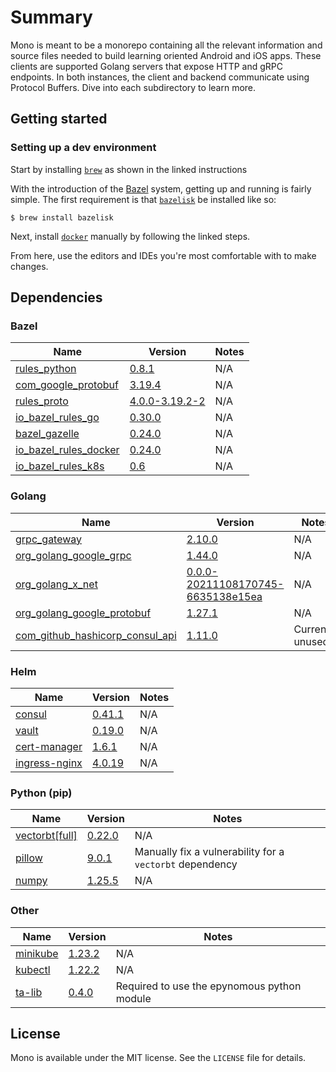 # Summary

Mono is meant to be a monorepo containing all the relevant information and source files needed to build learning
oriented Android and iOS apps. These clients are supported Golang servers that expose HTTP and gRPC endpoints. In both
instances, the client and backend communicate using Protocol Buffers. Dive into each subdirectory to learn more.

## Getting started

### Setting up a dev environment

Start by installing [`brew`](https://brew.sh/) as shown in the linked instructions

With the introduction of the [Bazel](https://bazel.build/) system, getting up and running is fairly simple. The first
requirement is that [`bazelisk`](https://github.com/bazelbuild/bazelisk) be installed like so:

```
$ brew install bazelisk
```
Next, install [`docker`](https://docs.docker.com/docker-for-mac/install/) manually by following the linked steps.

From here, use the editors and IDEs you're most comfortable with to make changes.

## Dependencies

### Bazel

| Name | Version | Notes |
|------|---------|-------|
| [rules_python](https://github.com/bazelbuild/rules_python) | [0.8.1](https://github.com/bazelbuild/rules_python/releases/tag/0.8.1) | N/A |
| [com_google_protobuf](https://github.com/protocolbuffers/protobuf) | [3.19.4](https://github.com/protocolbuffers/protobuf/releases/tag/v3.19.4) | N/A |
| [rules_proto](https://github.com/bazelbuild/rules_proto) | [4.0.0-3.19.2-2](https://github.com/bazelbuild/rules_proto/releases/tag/4.0.0-3.19.2-2) | N/A |
| [io_bazel_rules_go](https://github.com/bazelbuild/rules_go) | [0.30.0](https://github.com/bazelbuild/rules_go/releases/tag/v0.30.0) | N/A |
| [bazel_gazelle](https://github.com/bazelbuild/bazel-gazelle) | [0.24.0](https://github.com/bazelbuild/bazel-gazelle/releases/tag/v0.22.3) | N/A |
| [io_bazel_rules_docker](https://github.com/bazelbuild/rules_docker) | [0.24.0](https://github.com/bazelbuild/rules_docker/releases/tag/v0.24.0)  | N/A |
| [io_bazel_rules_k8s](https://github.com/bazelbuild/rules_k8s) | [0.6](https://github.com/bazelbuild/rules_k8s/releases/tag/v0.6) | N/A |

### Golang

| Name | Version | Notes |
|------|---------|-------|
| [grpc_gateway](https://github.com/grpc-ecosystem/grpc-gateway) | [2.10.0](https://github.com/grpc-ecosystem/grpc-gateway/releases/tag/v2.10.0) | N/A |
| [org_golang_google_grpc](https://google.golang.org/grpc) | [1.44.0](https://github.com/grpc/grpc-go/releases/tag/v1.44.0) | N/A |
| [org_golang_x_net](https://golang.org/x/net) | [0.0.0-20211108170745-6635138e15ea](https://pkg.go.dev/golang.org/x/net@v0.0.0-20211108170745-6635138e15ea) | N/A |
| [org_golang_google_protobuf](https://google.golang.org/protobuf) | [1.27.1](https://pkg.go.dev/google.golang.org/protobuf@v1.27.1) | N/A |
| [com_github_hashicorp_consul_api](https://github.com/hashicorp/consul/tree/main/api) | [1.11.0](https://pkg.go.dev/github.com/hashicorp/consul/api@v1.11.0) | Currently unused |

### Helm

| Name | Version | Notes |
|------|---------|-------|
| [consul](https://github.com/hashicorp/consul-k8s) | [0.41.1](https://github.com/hashicorp/consul-k8s/releases/tag/v0.41.1) | N/A |
| [vault](https://github.com/hashicorp/vault-helm) | [0.19.0](https://github.com/hashicorp/vault-helm/releases/tag/v0.19.0) | N/A |
| [cert-manager](https://github.com/cert-manager/cert-manager) | [1.6.1](https://github.com/cert-manager/cert-manager/releases/tag/v1.6.1) | N/A |
| [ingress-nginx](https://github.com/kubernetes/ingress-nginx) | [4.0.19](https://artifacthub.io/packages/helm/ingress-nginx/ingress-nginx/4.0.19) | N/A |

### Python (pip)

| Name | Version | Notes |
|------|---------|-------|
| [vectorbt[full]](https://github.com/polakowo/vectorbt) | [0.22.0](https://pypi.org/project/vectorbt/0.22.0/) | N/A |
| [pillow](https://pypi.org/project/Pillow) | [9.0.1](https://pypi.org/project/Pillow/9.0.1/) | Manually fix a vulnerability for a `vectorbt` dependency |
| [numpy](https://pypi.org/project/numpy) | [1.25.5](https://pypi.org/project/numpy/1.21.5/) | N/A |

### Other

| Name | Version | Notes |
|------|---------|-------|
| [minikube](https://github.com/kubernetes/minikube) | [1.23.2](https://github.com/kubernetes/minikube/releases/tag/v1.23.2) | N/A |
| [kubectl](https://github.com/kubernetes/kubernetes) | [1.22.2](https://github.com/kubernetes/kubernetes/releases/tag/v1.22.2) | N/A |
| [ta-lib](https://ta-lib.org/) | [0.4.0](#) | Required to use the epynomous python module |

## License

Mono is available under the MIT license. See the `LICENSE` file for details.
